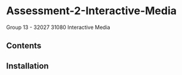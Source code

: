 # Assessment-2-Interactive-Media
Group 13 - 32027 31080 Interactive Media 

## Contents

## Installation
